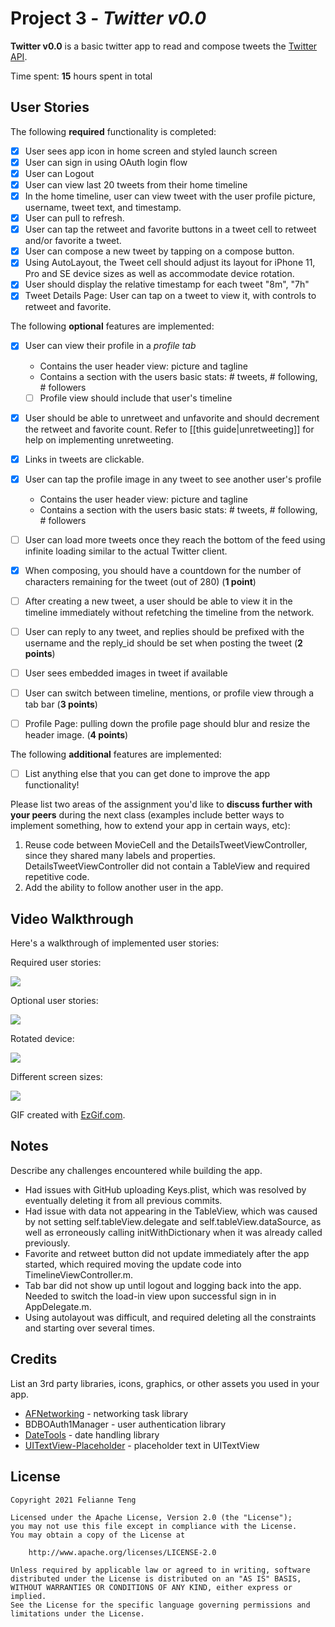 # Project 3 - *Twitter v0.0*

**Twitter v0.0** is a basic twitter app to read and compose tweets the [Twitter API](https://apps.twitter.com/).

Time spent: **15** hours spent in total

## User Stories

The following **required** functionality is completed:

- [x] User sees app icon in home screen and styled launch screen
- [x] User can sign in using OAuth login flow
- [x] User can Logout
- [x] User can view last 20 tweets from their home timeline
- [x] In the home timeline, user can view tweet with the user profile picture, username, tweet text, and timestamp.
- [x] User can pull to refresh.
- [x] User can tap the retweet and favorite buttons in a tweet cell to retweet and/or favorite a tweet.
- [x] User can compose a new tweet by tapping on a compose button.
- [x] Using AutoLayout, the Tweet cell should adjust its layout for iPhone 11, Pro and SE device sizes as well as accommodate device rotation.
- [x] User should display the relative timestamp for each tweet "8m", "7h"
- [x] Tweet Details Page: User can tap on a tweet to view it, with controls to retweet and favorite.

The following **optional** features are implemented:

- [x] User can view their profile in a *profile tab*
  - Contains the user header view: picture and tagline
  - Contains a section with the users basic stats: # tweets, # following, # followers
  - [ ] Profile view should include that user's timeline
- [x] User should be able to unretweet and unfavorite and should decrement the retweet and favorite count. Refer to [[this guide|unretweeting]] for help on implementing unretweeting.
- [x] Links in tweets are clickable.
- [x] User can tap the profile image in any tweet to see another user's profile
  - Contains the user header view: picture and tagline
  - Contains a section with the users basic stats: # tweets, # following, # followers
- [ ] User can load more tweets once they reach the bottom of the feed using infinite loading similar to the actual Twitter client.
- [x] When composing, you should have a countdown for the number of characters remaining for the tweet (out of 280) (**1 point**)
- [ ] After creating a new tweet, a user should be able to view it in the timeline immediately without refetching the timeline from the network.
- [ ] User can reply to any tweet, and replies should be prefixed with the username and the reply_id should be set when posting the tweet (**2 points**)
- [ ] User sees embedded images in tweet if available
- [ ] User can switch between timeline, mentions, or profile view through a tab bar (**3 points**)
- [ ] Profile Page: pulling down the profile page should blur and resize the header image. (**4 points**)


The following **additional** features are implemented:

- [ ] List anything else that you can get done to improve the app functionality!

Please list two areas of the assignment you'd like to **discuss further with your peers** during the next class (examples include better ways to implement something, how to extend your app in certain ways, etc):

1. Reuse code between MovieCell and the DetailsTweetViewController, since they shared many labels and properties. DetailsTweetViewController did not contain a TableView and required repetitive code.
2. Add the ability to follow another user in the app. 

## Video Walkthrough

Here's a walkthrough of implemented user stories:

Required user stories: 

![](https://i.imgur.com/Vlk4vsH.gif)

Optional user stories: 

![](https://i.imgur.com/fyDbI8s.gif)

Rotated device: 

![](https://i.imgur.com/LNCm46D.png)

Different screen sizes:

![](https://i.imgur.com/wwRl2fc.jpg)

GIF created with [EzGif.com](https://ezgif.com/).

## Notes

Describe any challenges encountered while building the app.
- Had issues with GitHub uploading Keys.plist, which was resolved by eventually deleting it from all previous commits. 
- Had issue with data not appearing in the TableView, which was caused by not setting self.tableView.delegate and self.tableView.dataSource, as well as erroneously calling initWithDictionary when it was already called previously.
- Favorite and retweet button did not update immediately after the app started, which required moving the update code into TimelineViewController.m.
- Tab bar did not show up until logout and logging back into the app. Needed to switch the load-in view upon successful sign in in AppDelegate.m.
- Using autolayout was difficult, and required deleting all the constraints and starting over several times. 

## Credits

List an 3rd party libraries, icons, graphics, or other assets you used in your app.

- [AFNetworking](https://github.com/AFNetworking/AFNetworking) - networking task library
- BDBOAuth1Manager - user authentication library
- [DateTools](https://github.com/MatthewYork/DateTools) - date handling library
- [UITextView-Placeholder](https://github.com/devxoul/UITextView-Placeholder) - placeholder text in UITextView

## License

    Copyright 2021 Felianne Teng

    Licensed under the Apache License, Version 2.0 (the "License");
    you may not use this file except in compliance with the License.
    You may obtain a copy of the License at

        http://www.apache.org/licenses/LICENSE-2.0

    Unless required by applicable law or agreed to in writing, software
    distributed under the License is distributed on an "AS IS" BASIS,
    WITHOUT WARRANTIES OR CONDITIONS OF ANY KIND, either express or implied.
    See the License for the specific language governing permissions and
    limitations under the License.
